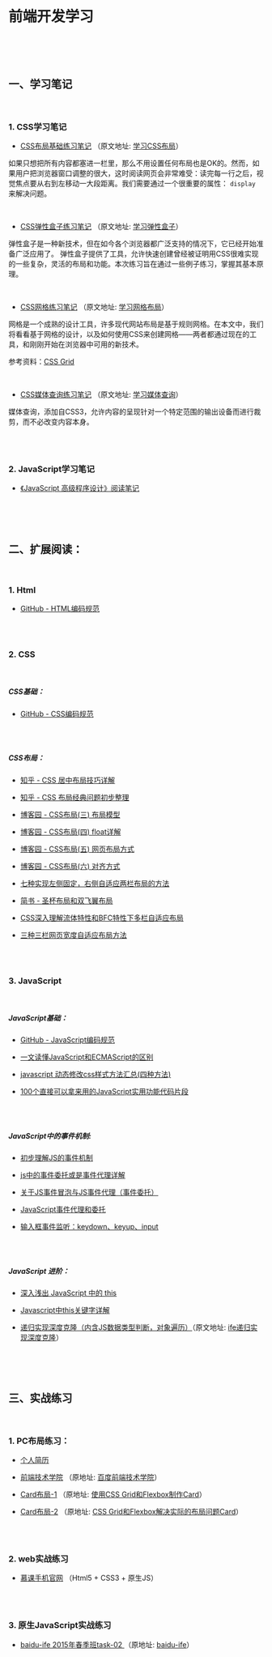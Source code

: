 # 前端开发学习

<br>
<br>
<br>

## 一、学习笔记

<br>

### 1. CSS学习笔记

- <u>[CSS布局基础练习笔记](CSS/notes/Exp-1/)</u> （原文地址: <a href="http://zh.learnlayout.com/no-layout.html">学习CSS布局</a>）

如果只想把所有内容都塞进一栏里，那么不用设置任何布局也是OK的。然而，如果用户把浏览器窗口调整的很大，这时阅读网页会非常难受：读完每一行之后，视觉焦点要从右到左移动一大段距离。我们需要通过一个很重要的属性： `display` 来解决问题。

<br>

- <u>[CSS弹性盒子练习笔记](CSS/notes/Exp-2/)</u> （原文地址: <a href="https://developer.mozilla.org/zh-CN/docs/Learn/CSS/CSS_layout">学习弹性盒子</a>）

弹性盒子是一种新技术，但在如今各个浏览器都广泛支持的情况下，它已经开始准备广泛应用了。 弹性盒子提供了工具，允许快速创建曾经被证明用CSS很难实现的一些复杂，灵活的布局和功能。本次练习旨在通过一些例子练习，掌握其基本原理。

<br>

- <u>[CSS网格练习笔记](CSS/notes/Exp-3/)</u> （原文地址: <a href="https://developer.mozilla.org/zh-CN/docs/Learn/CSS/CSS_layout/Grids">学习网格布局</a>） 

网格是一个成熟的设计工具，许多现代网站布局是基于规则网格。在本文中，我们将看看基于网格的设计，以及如何使用CSS来创建网格——两者都通过现在的工具，和刚刚开始在浏览器中可用的新技术。

参考资料：<u>[CSS Grid](https://www.w3cplus.com/css/learncssgrid.html)</u>

<br>

- <u>[CSS媒体查询练习笔记](CSS/notes/Exp-4/)</u> （原文地址: <a href="https://developer.mozilla.org/zh-CN/docs/Web/Guide/CSS/Media_queries">学习媒体查询</a>） 

媒体查询，添加自CSS3，允许内容的呈现针对一个特定范围的输出设备而进行裁剪，而不必改变内容本身。

<br>
<br>

### 2. JavaScript学习笔记



- <u>[《JavaScript 高级程序设计》阅读笔记](https://github.com/ZhuFan1991/Professional-JavaScript) </u>


<br>
<br>
<br>


## 二、扩展阅读：

<br>

### 1. Html

- <u>[GitHub - HTML编码规范](https://github.com/ecomfe/spec/blob/master/html-style-guide.md)</u>

<br>
<br>

### 2. CSS

<br>

##### CSS基础：

- <u>[GitHub - CSS编码规范](https://github.com/ecomfe/spec/blob/master/css-style-guide.md)</u>

<br>
<br>

##### CSS布局：

- <u>[知乎 - CSS 居中布局技巧详解](https://zhuanlan.zhihu.com/p/25068655)</u>

- <u>[知乎 - CSS 布局经典问题初步整理](https://zhuanlan.zhihu.com/p/27035475)</u>

- <u>[博客园 - CSS布局(三) 布局模型](http://www.cnblogs.com/chaixiaozhi/p/8481253.html)</u>

- <u>[博客园 - CSS布局(四) float详解](http://www.cnblogs.com/chaixiaozhi/p/8481778.html)</u>

- <u>[博客园 - CSS布局(五) 网页布局方式](http://www.cnblogs.com/chaixiaozhi/p/8486647.html)</u>

- <u>[博客园 - CSS布局(六) 对齐方式](http://www.cnblogs.com/chaixiaozhi/p/8490725.html)</u>

- <u>[七种实现左侧固定，右侧自适应两栏布局的方法](https://segmentfault.com/a/1190000010698609)</u>

- <u>[简书 - 圣杯布局和双飞翼布局](https://www.jianshu.com/p/f9bcddb0e8b4)</u>

- <u>[CSS深入理解流体特性和BFC特性下多栏自适应布局](http://www.zhangxinxu.com/wordpress/2015/02/css-deep-understand-flow-bfc-column-two-auto-layout/)</u>

- <u>[三种三栏网页宽度自适应布局方法](http://www.zhangxinxu.com/wordpress/2009/11/%E6%88%91%E7%86%9F%E7%9F%A5%E7%9A%84%E4%B8%89%E7%A7%8D%E4%B8%89%E6%A0%8F%E7%BD%91%E9%A1%B5%E5%AE%BD%E5%BA%A6%E8%87%AA%E9%80%82%E5%BA%94%E5%B8%83%E5%B1%80%E6%96%B9%E6%B3%95/)</u>




<br>
<br>



### 3. JavaScript

<br>

##### JavaScript基础：

- <u>[GitHub - JavaScript编码规范](https://github.com/ecomfe/spec/blob/master/javascript-style-guide.md)</u>

- <u>[一文读懂JavaScript和ECMAScript的区别](http://developer.51cto.com/art/201711/557514.htm)</u>

- <u>[javascript 动态修改css样式方法汇总(四种方法)](https://www.cnblogs.com/aademeng/articles/6279060.html)</u>

- <u>[100个直接可以拿来用的JavaScript实用功能代码片段](http://www.cnblogs.com/wxydigua/p/3314274.html?utm_source=wechat_session&utm_medium=social&utm_oi=718772187686789120)</u>

<br>
<br>

##### JavaScript中的事件机制:

- <u>[初步理解JS的事件机制](https://www.cnblogs.com/lazychen/p/5664788.html)</u>

- <u>[js中的事件委托或是事件代理详解](https://www.cnblogs.com/liugang-vip/p/5616484.html)</u>

- <u>[关于JS事件冒泡与JS事件代理（事件委托）](https://blog.csdn.net/supercoooooder/article/details/52190100)</u>

- <u>[JavaScript事件代理和委托](https://segmentfault.com/a/1190000002613617)</u>

- <u>[输入框事件监听：keydown、keyup、input](https://blog.csdn.net/yiifaa/article/details/52372022)</u>

<br>
<br>

##### JavaScript 进阶：

- <u>[深入浅出 JavaScript 中的 this](https://www.ibm.com/developerworks/cn/web/1207_wangqf_jsthis/index.html- )</u>

- <u>[Javascript中this关键字详解](http://www.cnblogs.com/justany/archive/2012/11/01/the_keyword_this_in_javascript.html)</u>

- <u>[递归实现深度克隆（内含JS数据类型判断，对象遍历）](https://www.jianshu.com/p/b0f323691cca)</u>（原文地址: <a href="http://blog.csdn.net/qq_27090183/article/details/50823429">ife递归实现深度克隆</a>）

<br>
<br>
<br>

## 三、实战练习

<br>

### 1. PC布局练习：

- <u>[个人简历](exercises/Resume)</u>

- <u>[前端技术学院](exercises/Webcolloge)</u> （原地址: <a href="http://ife.baidu.com/course/detail/id/43">百度前端技术学院</a>）

- <u>[Card布局-1](exercises/Cardui)</u> （原地址: <a href="http://https://www.w3cplus.com/css3/solving-problems-with-css-grid-and-flexbox-the-card-ui.html">使用CSS Grid和Flexbox制作Card</a>）

- <u>[Card布局-2](exercises/Cardui)</u> （原地址: <a href="https://www.w3cplus.com/css3/css-grid-flexbox-solving-real-world-problems.html">CSS Grid和Flexbox解决实际的布局问题Card</a>）

<br>
<br>

### 2. web实战练习

- <u>[慕课手机官网](exercises/Cardui)</u> （Html5 + CSS3 + 原生JS）

<br>
<br>

### 3. 原生JavaScript实战练习

- <u>[baidu-ife 2015年春季班task-02](JavaScript/exercises/baidu-ife/2015_spring_task02/) </u>（原地址: <a href="https://github.com/baidu-ife/ife/tree/master/2015_spring/task/task0002">baidu-ife</a>）



